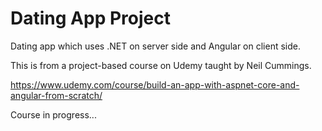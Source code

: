 # Dating App Project
Dating app which uses .NET on server side and Angular on client side. 

This is from a project-based course on Udemy taught by Neil Cummings. 

https://www.udemy.com/course/build-an-app-with-aspnet-core-and-angular-from-scratch/


Course in progress...